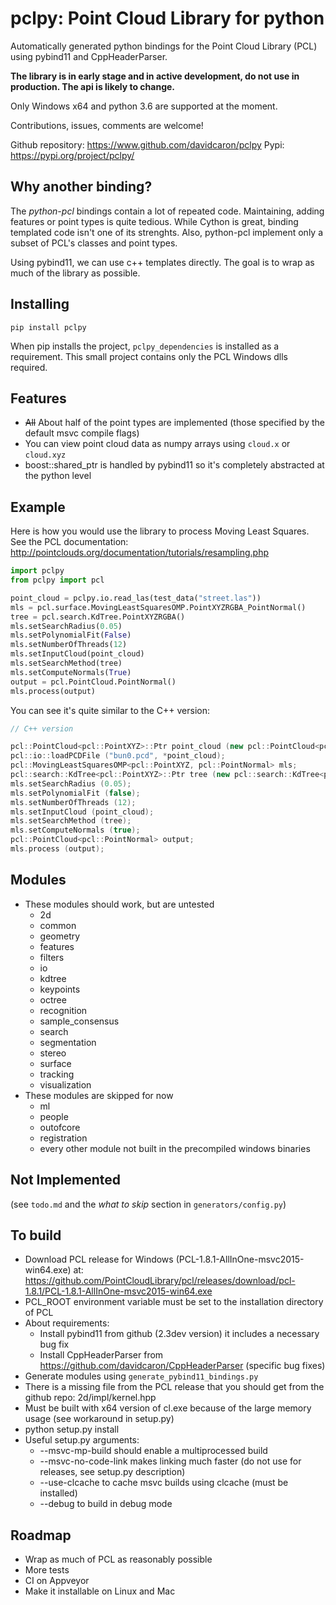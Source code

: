 # pclpy: Point Cloud Library for python

Automatically generated python bindings for the Point Cloud Library (PCL)
using pybind11 and CppHeaderParser.

__The library is in early stage and in active development, do not
use in production. The api is likely to change.__

Only Windows x64 and python 3.6 are supported at the moment.

Contributions, issues, comments are welcome!

Github repository: https://www.github.com/davidcaron/pclpy
Pypi: https://pypi.org/project/pclpy/

## Why another binding?
The _python-pcl_ bindings contain a lot of repeated code. Maintaining, adding
features or point types is quite tedious.
While Cython is great, binding templated code isn't one of its strenghts.
Also, python-pcl implement only a subset of PCL's classes and point types.

Using pybind11, we can use c++ templates directly.
The goal is to wrap as much of the library as possible.

## Installing

`pip install pclpy`

When pip installs the project, `pclpy_dependencies` is installed as a requirement.
This small project contains only the PCL Windows dlls required.

## Features
- ~~All~~ About half of the point types are implemented (those specified by the default msvc compile flags)
- You can view point cloud data as numpy arrays using `cloud.x` or `cloud.xyz`
- boost::shared_ptr is handled by pybind11 so it's completely abstracted at the python level

## Example

Here is how you would use the library to process Moving Least Squares.
See the PCL documentation: http://pointclouds.org/documentation/tutorials/resampling.php

```python
import pclpy
from pclpy import pcl

point_cloud = pclpy.io.read_las(test_data("street.las"))
mls = pcl.surface.MovingLeastSquaresOMP.PointXYZRGBA_PointNormal()
tree = pcl.search.KdTree.PointXYZRGBA()
mls.setSearchRadius(0.05)
mls.setPolynomialFit(False)
mls.setNumberOfThreads(12)
mls.setInputCloud(point_cloud)
mls.setSearchMethod(tree)
mls.setComputeNormals(True)
output = pcl.PointCloud.PointNormal()
mls.process(output)
```

You can see it's quite similar to the C++ version:

``` c++
// C++ version

pcl::PointCloud<pcl::PointXYZ>::Ptr point_cloud (new pcl::PointCloud<pcl::PointXYZ> ());
pcl::io::loadPCDFile ("bun0.pcd", *point_cloud);
pcl::MovingLeastSquaresOMP<pcl::PointXYZ, pcl::PointNormal> mls;
pcl::search::KdTree<pcl::PointXYZ>::Ptr tree (new pcl::search::KdTree<pcl::PointXYZ>);
mls.setSearchRadius (0.05);
mls.setPolynomialFit (false);
mls.setNumberOfThreads (12);
mls.setInputCloud (point_cloud);
mls.setSearchMethod (tree);
mls.setComputeNormals (true);
pcl::PointCloud<pcl::PointNormal> output;
mls.process (output);
```

## Modules
- These modules should work, but are untested
    - 2d
    - common
    - geometry
    - features
    - filters
    - io
    - kdtree
    - keypoints
    - octree
    - recognition
    - sample_consensus
    - search
    - segmentation
    - stereo
    - surface
    - tracking
    - visualization
- These modules are skipped for now
    - ml
    - people
    - outofcore
    - registration
    - every other module not built in the precompiled windows binaries

## Not Implemented
(see `todo.md` and the _what to skip_ section in `generators/config.py`)

## To build
- Download PCL release for Windows (PCL-1.8.1-AllInOne-msvc2015-win64.exe) at:
    https://github.com/PointCloudLibrary/pcl/releases/download/pcl-1.8.1/PCL-1.8.1-AllInOne-msvc2015-win64.exe
- PCL_ROOT environment variable must be set to the installation directory of PCL
- About requirements:
    - Install pybind11 from github (2.3dev version) it includes a necessary bug fix
    - Install CppHeaderParser from https://github.com/davidcaron/CppHeaderParser (specific bug fixes)
- Generate modules using `generate_pybind11_bindings.py`
- There is a missing file from the PCL release that you should get from the github repo: 2d/impl/kernel.hpp
- Must be built with x64 version of cl.exe because of the large memory usage (see workaround in setup.py)
- python setup.py install
- Useful setup.py arguments:
    - --msvc-mp-build should enable a multiprocessed build
    - --msvc-no-code-link makes linking much faster (do not use for releases, see setup.py description)
    - --use-clcache to cache msvc builds using clcache (must be installed)
    - --debug to build in debug mode

## Roadmap
- Wrap as much of PCL as reasonably possible
- More tests
- CI on Appveyor
- Make it installable on Linux and Mac
